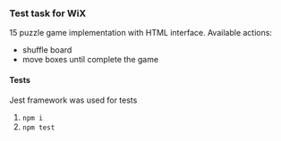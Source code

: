 ### Test task for WiX
15 puzzle game implementation with HTML interface.
Available actions:
- shuffle board
- move boxes until complete the game

#### Tests
Jest framework was used for tests
1. `npm i`
2. `npm test`